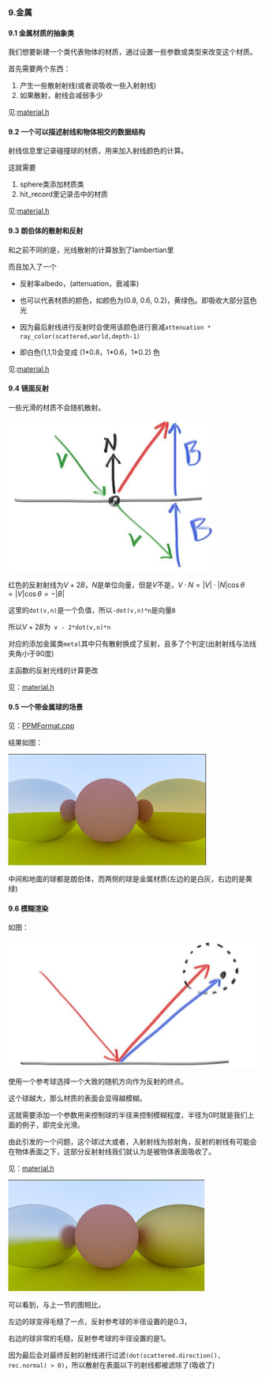 ### 9.金属

#### 9.1 金属材质的抽象类

我们想要新建一个类代表物体的材质，通过设置一些参数或类型来改变这个材质。

首先需要两个东西：

1. 产生一些散射射线(或者说吸收一些入射射线)
2. 如果散射，射线会减弱多少

见:[material.h](code/9.金属/1.一个材质的抽象类)



#### 9.2 一个可以描述射线和物体相交的数据结构

射线信息里记录碰撞球的材质，用来加入射线颜色的计算。

这就需要

1. sphere类添加材质类
2. hit_record里记录击中的材质

见:[material.h](code/9.金属/2.击中时记录材质)

#### 9.3 朗伯体的散射和反射

和之前不同的是，光线散射的计算放到了lambertian里

而且加入了一个

* 反射率albedo，(attenuation，衰减率)

* 也可以代表材质的颜色，如颜色为(0.8, 0.6, 0.2)，黄绿色。即吸收大部分蓝色光

* 因为最后射线进行反射时会使用该颜色进行衰减`attenuation * ray_color(scattered,world,depth-1)`
* 即白色(1,1,1)会变成  (1\*0.8，1\*0.6，1\*0.2) 色

见:[material.h](code/9.金属/3.朗伯体的散射)

#### 9.4 镜面反射

一些光滑的材质不会随机散射。

<img src="pic/27.png" style="zoom:67%;" />

红色的反射射线为$V+2B$，$N$是单位向量，但是$V$不是，$V\cdot N = |V|\cdot |N|\cos \theta = |V|\cos \theta = -|B|$

这里的`dot(v,n)`是一个负值，所以`-dot(v,n)*n`是向量`B`

所以$V+2B$为` v - 2*dot(v,n)*n`



对应的添加金属类`metal`其中只有散射换成了反射，且多了个判定(出射射线与法线夹角小于90度)

主函数的反射光线的计算更改

见：[material.h](code/9.金属/4.金属的镜面反射)



#### 9.5 一个带金属球的场景

见：[PPMFormat.cpp](code/9.金属/5.一个带金属球的场景)

结果如图：

![](pic/28.png)



中间和地面的球都是朗伯体，而两侧的球是金属材质(左边的是白灰，右边的是黄绿)

#### 9.6 模糊渲染

如图：

![](pic/29.png)

使用一个参考球选择一个大致的随机方向作为反射的终点。

这个球越大，那么材质的表面会显得越模糊。

这就需要添加一个参数用来控制球的半径来控制模糊程度，半径为0时就是我们上面的例子，即完全光滑。

由此引发的一个问题，这个球过大或者，入射射线为掠射角，反射的射线有可能会在物体表面之下，这部分反射射线我们就认为是被物体表面吸收了。

见：[material.h](code/9.金属/6.毛糙点的金属)

![](pic/30.png)

可以看到，与上一节的图相比，

左边的球变得毛糙了一点，反射参考球的半径设置的是0.3，

右边的球非常的毛糙，反射参考球的半径设置的是1。

因为最后会对最终反射的射线进行过滤`(dot(scattered.direction(), rec.normal) > 0)`，所以散射在表面以下的射线都被滤除了(吸收了)















